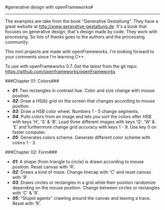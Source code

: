 #generative design with openFrameworks#
* * *

The examples are take from the book "Generative Gestaltung". They have a great website at http://www.generative-gestaltung.de. It's a book that focuses on generative design, that's design made by code. They work with processing. So lots of thanks goes to the authors and the processing community.

This mini projects are made with openFrameworks. I'm looking forward to your comments since I'm learning C++.

To use with openFrameworks 0.7. Get the latest from the git repo: https://github.com/openframeworks/openFrameworks

###Chapter 01: Colors###

- *__01__*: Two rectangles in contrast hue. Color and size change with mouse position.
- *__02__*: Draw a HS(b) grid on the screen that changes according to mouse position.
- *__03__*: Draw a HSB color wheel. Numbers 1 - 5 change segments.
- *__04__*: Pulls colors from an image and lets you sort the colors after HSB with keys 'H', 'S' & 'B'. Load three different images with keys 'Q', 'W' & 'E' and furthermore change grid accuracy with keys 1 - 9. Use key 0 on faster computer.
- *__05__*: Generates colors scheme. Generate different color scheme with colors 1 - 3.


###Chapter 02: Form###

- *__01__*: A shape (from triangle to circle) is drawn according to mouse position. Reset canvas with 'R'.
- *__02__*: Draws a kind of maze. Change linecap with 'C' and reset canvas with 'R'.
- *__03__*: Draws circles or rectangles in a grid while their position randomize depending on the mouse position. Change between circles or rectangles with 'C' & 'R'.
- *__05__*: "Stupid agents" crawling around the canvas and leaving a trace. Reset with 'R'.
